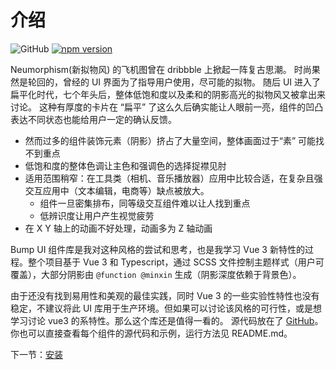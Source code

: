 # 介绍

![GitHub](https://img.shields.io/github/license/BrendanZhang/Bump-UI) [![npm version](https://badge.fury.io/js/bump-ui.svg)](https://badge.fury.io/js/bump-ui)

Neumorphism(新拟物风) 的飞机图曾在 dribbble 上掀起一阵复古思潮。
时尚果然是轮回的，曾经的 UI 界面为了指导用户使用，尽可能的拟物。
随后 UI 进入了扁平化时代，七个年头后，整体低饱和度以及柔和的阴影高光的拟物风又被拿出来讨论。
这种有厚度的卡片在 “扁平” 了这么久后确实能让人眼前一亮，组件的凹凸表达不同状态也能给用户一定的确认反馈。

- 然而过多的组件装饰元素（阴影）挤占了大量空间，整体画面过于“素” 可能找不到重点
- 低饱和度的整体色调让主色和强调色的选择捉襟见肘
- 适用范围稍窄：在工具类（相机、音乐播放器）应用中比较合适，在复杂且强交互应用中（文本编辑，电商等）缺点被放大。
  - 组件一旦密集排布，同等级交互组件难以让人找到重点
  - 低辨识度让用户产生视觉疲劳
- 在 X Y 轴上的动画不好处理，动画多为 Z 轴动画

Bump UI 组件库是我对这种风格的尝试和思考，也是我学习 Vue 3 新特性的过程。整个项目基于 Vue 3 和 Typescript，通过 SCSS 文件控制主题样式（用户可覆盖），大部分阴影由 `@function @minxin` 生成（阴影深度依赖于背景色）。

由于还没有找到易用性和美观的最佳实践，同时 Vue 3 的一些实验性特性也没有稳定，不建议将此 UI 库用于生产环境。但如果可以讨论该风格的可行性，或是想学习讨论 vue3 的系特性。那么这个库还是值得一看的。
源代码放在了 [GitHub](https://github.com/BrendanZhang/Bump-UI)。
你也可以直接查看每个组件的源代码和示例，运行方法见 README.md。

下一节：[安装](https://bumpvue.zealot.fun/doc/install)
